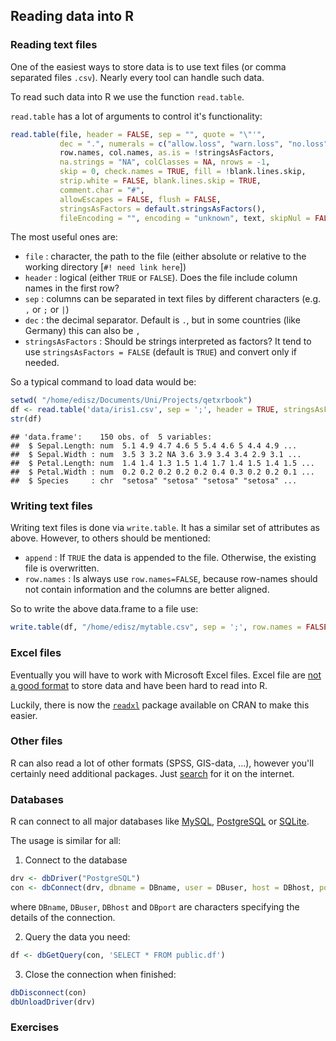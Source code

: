 



## Reading data into R


### Reading text files

One of the easiest ways to store data is to use text files (or comma separated files `.csv`). 
Nearly every tool can handle such data.

To read such data into R we use the function `read.table`.

`read.table` has a lot of arguments to control it's functionality:


```r
read.table(file, header = FALSE, sep = "", quote = "\"'",
           dec = ".", numerals = c("allow.loss", "warn.loss", "no.loss"),
           row.names, col.names, as.is = !stringsAsFactors,
           na.strings = "NA", colClasses = NA, nrows = -1,
           skip = 0, check.names = TRUE, fill = !blank.lines.skip,
           strip.white = FALSE, blank.lines.skip = TRUE,
           comment.char = "#",
           allowEscapes = FALSE, flush = FALSE,
           stringsAsFactors = default.stringsAsFactors(),
           fileEncoding = "", encoding = "unknown", text, skipNul = FALSE)
```



The most useful ones are:

* `file` : character, the path to the file (either absolute or relative to the working directory [`#! need link here`])
* `header` : logical (either `TRUE` or `FALSE`). Does the file include column names in the first row?
* `sep` : columns can be separated in text files by different characters (e.g. `,` or `;` or `|`)
* `dec` : the decimal separator. Default is `.`, but in some countries (like Germany) this can also be `,`
* `stringsAsFactors` : Should be strings interpreted as factors? It tend to use `stringsAsFactors = FALSE` (default is `TRUE`) and convert only if needed.

So a typical command to load data would be:


```r
setwd( "/home/edisz/Documents/Uni/Projects/qetxrbook")
df <- read.table('data/iris1.csv', sep = ';', header = TRUE, stringsAsFactors = FALSE)
str(df)
```

```
## 'data.frame':	150 obs. of  5 variables:
##  $ Sepal.Length: num  5.1 4.9 4.7 4.6 5 5.4 4.6 5 4.4 4.9 ...
##  $ Sepal.Width : num  3.5 3 3.2 NA 3.6 3.9 3.4 3.4 2.9 3.1 ...
##  $ Petal.Length: num  1.4 1.4 1.3 1.5 1.4 1.7 1.4 1.5 1.4 1.5 ...
##  $ Petal.Width : num  0.2 0.2 0.2 0.2 0.2 0.4 0.3 0.2 0.2 0.1 ...
##  $ Species     : chr  "setosa" "setosa" "setosa" "setosa" ...
```


### Writing text files

Writing text files is done via `write.table`. It has a similar set of attributes as above. 
However, to others should be mentioned:

* `append` : If `TRUE` the data is appended to the file. Otherwise, the existing file is overwritten.
* `row.names` : Is always use `row.names=FALSE`, because row-names should not contain information and the columns are better aligned.

So to write the above data.frame to a file use:


```r
write.table(df, "/home/edisz/mytable.csv", sep = ';', row.names = FALSE)
```



### Excel files

Eventually you will have to work with Microsoft Excel files.
Excel file are [not a good format](http://www.win-vector.com/blog/2012/12/please-stop-using-Excel-like-formats-to-exchange-data/) to store data and have been hard to read into R.

Luckily, there is now the [`readxl`](https://cran.r-project.org/web/packages/readxl/index.html) package available on CRAN to make this easier. 




### Other files

R can also read a lot of other formats (SPSS, GIS-data, ...), however you'll certainly need additional packages. Just [search](../rintro/help.html) for it on the internet.



### Databases

R can connect to all major databases like [MySQL](https://cran.r-project.org/web/packages/RMySQL/index.html), [PostgreSQL](https://cran.r-project.org/web/packages/RPostgreSQL/index.html) or [SQLite](https://cran.r-project.org/web/packages/RSQLite/index.html).

The usage is similar for all:

1. Connect to the database


```r
drv <- dbDriver("PostgreSQL")
con <- dbConnect(drv, dbname = DBname, user = DBuser, host = DBhost, port = DBport)
```

where `DBname`, `DBuser`, `DBhost` and `DBport` are characters specifying the details of the connection.

2. Query the data you need:


```r
df <- dbGetQuery(con, 'SELECT * FROM public.df')
```


3. Close the connection when finished:


```r
dbDisconnect(con)
dbUnloadDriver(drv)
```



### Exercises




